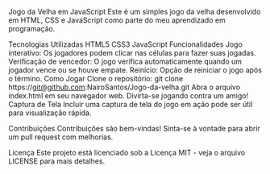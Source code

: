 Jogo da Velha em JavaScript
Este é um simples jogo da velha desenvolvido em HTML, CSS e JavaScript como parte do meu aprendizado em programação.

Tecnologias Utilizadas
HTML5
CSS3
JavaScript
Funcionalidades
Jogo interativo: Os jogadores podem clicar nas células para fazer suas jogadas.
Verificação de vencedor: O jogo verifica automaticamente quando um jogador vence ou se houve empate.
Reinício: Opção de reiniciar o jogo após o término.
Como Jogar
Clone o repositório: git clone https://git@github.com:NairoSantos/Jogo-da-velha.git
Abra o arquivo index.html em seu navegador web.
Divirta-se jogando contra um amigo!
Captura de Tela
Incluir uma captura de tela do jogo em ação pode ser útil para visualização rápida.

Contribuições
Contribuições são bem-vindas! Sinta-se à vontade para abrir um pull request com melhorias.

Licença
Este projeto está licenciado sob a Licença MIT - veja o arquivo LICENSE para mais detalhes.


